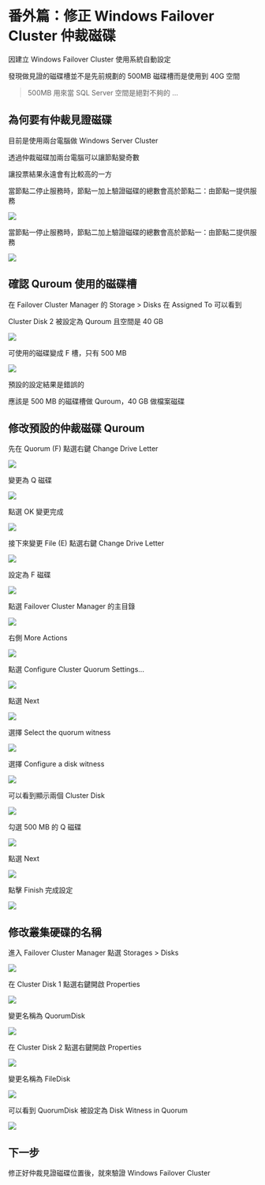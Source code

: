 
# 番外篇：修正 Windows Failover Cluster 仲裁磁碟

因建立 Windows Failover Cluster 使用系統自動設定

發現做見證的磁碟槽並不是先前規劃的 500MB 磁碟槽而是使用到 40G 空間

> 500MB 用來當 SQL Server 空間是絕對不夠的 ...

## 為何要有仲裁見證磁碟

目前是使用兩台電腦做 Windows Server Cluster

透過仲裁磁碟加兩台電腦可以讓節點變奇數

讓投票結果永遠會有比較高的一方

當節點二停止服務時，節點一加上驗證磁碟的總數會高於節點二：由節點一提供服務

![](https://raw.githubusercontent.com/txstudio/2020-12th-ironman/master/images/15/quorum-node-1.gif)

當節點一停止服務時，節點二加上驗證磁碟的總數會高於節點一：由節點二提供服務

![](https://raw.githubusercontent.com/txstudio/2020-12th-ironman/master/images/15/quorum-node-2.gif)

## 確認 Quroum 使用的磁碟槽

在 Failover Cluster Manager 的 Storage > Disks 在 Assigned To 可以看到

Cluster Disk 2 被設定為 Quroum 且空間是 40 GB

![](https://raw.githubusercontent.com/txstudio/2020-12th-ironman/master/images/15/screenshot-01.png)

可使用的磁碟變成 F 槽，只有 500 MB

![](https://raw.githubusercontent.com/txstudio/2020-12th-ironman/master/images/15/screenshot-02.png)

預設的設定結果是錯誤的

應該是 500 MB 的磁碟槽做 Quroum，40 GB 做檔案磁碟

## 修改預設的仲裁磁碟 Quroum

先在 Quorum (F) 點選右鍵 Change Drive Letter

![](https://raw.githubusercontent.com/txstudio/2020-12th-ironman/master/images/15/screenshot-03.png)

變更為 Q 磁碟

![](https://raw.githubusercontent.com/txstudio/2020-12th-ironman/master/images/15/screenshot-04.png)

點選 OK 變更完成

![](https://raw.githubusercontent.com/txstudio/2020-12th-ironman/master/images/15/screenshot-05.png)

接下來變更 File (E) 點選右鍵 Change Drive Letter

![](https://raw.githubusercontent.com/txstudio/2020-12th-ironman/master/images/15/screenshot-06.png)

設定為 F 磁碟

![](https://raw.githubusercontent.com/txstudio/2020-12th-ironman/master/images/15/screenshot-07.png)

點選 Failover Cluster Manager 的主目錄

![](https://raw.githubusercontent.com/txstudio/2020-12th-ironman/master/images/15/screenshot-08.png)

右側 More Actions

![](https://raw.githubusercontent.com/txstudio/2020-12th-ironman/master/images/15/screenshot-09.png)

點選 Configure Cluster Quorum Settings...

![](https://raw.githubusercontent.com/txstudio/2020-12th-ironman/master/images/15/screenshot-10.png)

點選 Next

![](https://raw.githubusercontent.com/txstudio/2020-12th-ironman/master/images/15/screenshot-11.png)

選擇 Select the quorum witness

![](https://raw.githubusercontent.com/txstudio/2020-12th-ironman/master/images/15/screenshot-12.png)

選擇 Configure a disk witness

![](https://raw.githubusercontent.com/txstudio/2020-12th-ironman/master/images/15/screenshot-13.png)

可以看到顯示兩個 Cluster Disk

![](https://raw.githubusercontent.com/txstudio/2020-12th-ironman/master/images/15/screenshot-14.png)

勾選 500 MB 的 Q 磁碟

![](https://raw.githubusercontent.com/txstudio/2020-12th-ironman/master/images/15/screenshot-15.png)

點選 Next

![](https://raw.githubusercontent.com/txstudio/2020-12th-ironman/master/images/15/screenshot-16.png)

點擊 Finish 完成設定

![](https://raw.githubusercontent.com/txstudio/2020-12th-ironman/master/images/15/screenshot-17.png)

## 修改叢集硬碟的名稱

進入 Failover Cluster Manager 點選 Storages > Disks

![](https://raw.githubusercontent.com/txstudio/2020-12th-ironman/master/images/15/screenshot-18.png)

在 Cluster Disk 1 點選右鍵開啟 Properties

![](https://raw.githubusercontent.com/txstudio/2020-12th-ironman/master/images/15/screenshot-19.png)

變更名稱為 QuorumDisk

![](https://raw.githubusercontent.com/txstudio/2020-12th-ironman/master/images/15/screenshot-20.png)

在 Cluster Disk 2 點選右鍵開啟 Properties

![](https://raw.githubusercontent.com/txstudio/2020-12th-ironman/master/images/15/screenshot-21.png)

變更名稱為 FileDisk

![](https://raw.githubusercontent.com/txstudio/2020-12th-ironman/master/images/15/screenshot-22.png)

可以看到 QuorumDisk 被設定為 Disk Witness in Quorum

![](https://raw.githubusercontent.com/txstudio/2020-12th-ironman/master/images/15/screenshot-23.png)

## 下一步

修正好仲裁見證磁碟位置後，就來驗證 Windows Failover Cluster

